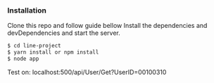 ### Installation
Clone this repo and follow guide bellow
Install the dependencies and devDependencies and start the server.

```sh
$ cd line-project
$ yarn install or npm install
$ node app
```

Test on: localhost:500/api/User/Get?UserID=00100310
